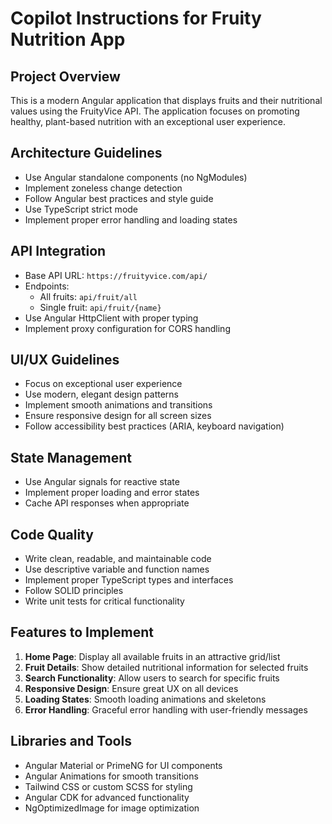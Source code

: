 # Copilot Instructions for Fruity Nutrition App

<!-- Use this file to provide workspace-specific custom instructions to Copilot. For more details, visit https://code.visualstudio.com/docs/copilot/copilot-customization#_use-a-githubcopilotinstructionsmd-file -->

## Project Overview

This is a modern Angular application that displays fruits and their nutritional values using the FruityVice API. The application focuses on promoting healthy, plant-based nutrition with an exceptional user experience.

## Architecture Guidelines

- Use Angular standalone components (no NgModules)
- Implement zoneless change detection
- Follow Angular best practices and style guide
- Use TypeScript strict mode
- Implement proper error handling and loading states

## API Integration

- Base API URL: `https://fruityvice.com/api/`
- Endpoints:
  - All fruits: `api/fruit/all`
  - Single fruit: `api/fruit/{name}`
- Use Angular HttpClient with proper typing
- Implement proxy configuration for CORS handling

## UI/UX Guidelines

- Focus on exceptional user experience
- Use modern, elegant design patterns
- Implement smooth animations and transitions
- Ensure responsive design for all screen sizes
- Follow accessibility best practices (ARIA, keyboard navigation)

## State Management

- Use Angular signals for reactive state
- Implement proper loading and error states
- Cache API responses when appropriate

## Code Quality

- Write clean, readable, and maintainable code
- Use descriptive variable and function names
- Implement proper TypeScript types and interfaces
- Follow SOLID principles
- Write unit tests for critical functionality

## Features to Implement

1. **Home Page**: Display all available fruits in an attractive grid/list
2. **Fruit Details**: Show detailed nutritional information for selected fruits
3. **Search Functionality**: Allow users to search for specific fruits
4. **Responsive Design**: Ensure great UX on all devices
5. **Loading States**: Smooth loading animations and skeletons
6. **Error Handling**: Graceful error handling with user-friendly messages

## Libraries and Tools

- Angular Material or PrimeNG for UI components
- Angular Animations for smooth transitions
- Tailwind CSS or custom SCSS for styling
- Angular CDK for advanced functionality
- NgOptimizedImage for image optimization
